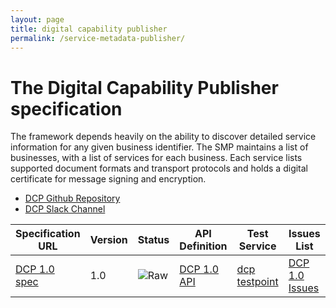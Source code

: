 ```yaml
---
layout: page
title: digital capability publisher
permalink: /service-metadata-publisher/
---
```


# The Digital Capability Publisher specification

The framework depends heavily on the ability to discover detailed service information for any given business identifier.  The SMP maintains a list of businesses, with a list of services for each business. Each service lists supported document formats and transport protocols and holds a digital certificate for message signing and encryption.

* [DCP Github Repository](https://github.com/ausdigital/metadata-publisher)
* [DCP Slack Channel](https://ausdigital.slack.com/messages/spec-dcp/)

| Specification URL | Version | Status | API Definition | Test Service | Issues List |
| ----------------- | ------- | ------ | -------------- | ------------ | -------- |
| [DCP 1.0 spec](http://metadata-publisher.readthedocs.io/) | 1.0 | ![Raw](http://rfc.unprotocols.org/spec:2/COSS/raw.svg) | [DCP 1.0 API](https://swaggerhub.com/api/ausdigital/metadata-publisher/1.0)  | [dcp testpoint](https://smp.testpoint.io) | [DCP 1.0 Issues](https://github.com/ausdigital/metadata-publisher/issues)    |
